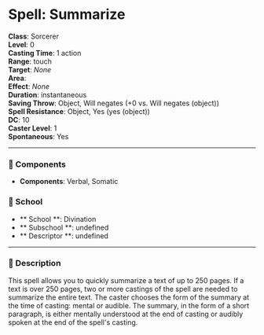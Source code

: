 
# Spell: Summarize
**Class**: Sorcerer  
**Level**: 0  
**Casting Time**: 1 action  
**Range**: touch  
**Target**: _None_  
**Area**:   
**Effect**: _None_  
**Duration**: instantaneous  
**Saving Throw**: Object, Will negates (+0 vs. Will negates (object))  
**Spell Resistance**: Object, Yes (yes (object))  
**DC**: 10  
**Caster Level**: 1  
**Spontaneous**: Yes

---

### 🔮 Components
- **Components**: Verbal, Somatic

### 🏫 School
- ** School **: Divination
- ** Subschool **: undefined
- ** Descriptor **: undefined
---

### 📜 Description
This spell allows you to quickly summarize a text of up to 250 pages. If a text is over 250 pages, two or more castings of the spell are needed to summarize the entire text. The caster chooses the form of the summary at the time of casting: mental or audible. The summary, in the form of a short paragraph, is either mentally understood at the end of casting or audibly spoken at the end of the spell's casting.
